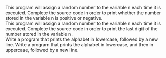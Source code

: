 This program will assign a random number to the variable n each time it is executed. Complete the source code in order to print whether the number stored in the variable n is positive or negative.			
This program will assign a random number to the variable n each time it is executed. Complete the source code in order to print the last digit of the number stored in the variable n.				
Write a program that prints the alphabet in lowercase, followed by a new line.
Write a program that prints the alphabet in lowercase, and then in uppercase, followed by a new line.
